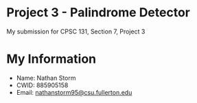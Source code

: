 # Project 3 - Palindrome Detector

My submission for CPSC 131, Section 7, Project 3

# My Information

* Name: Nathan Storm 
* CWID: 885905158
* Email: nathanstorm95@csu.fullerton.edu